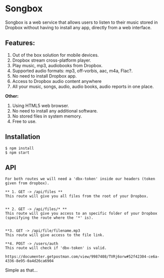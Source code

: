 # Songbox

Songbox is a web service that allows users to listen to their music stored in Dropbox without having to install any app, directly from a web interface.

## Features:

1. Out of the box solution for mobile devices.
2. Dropbox stream cross-platform player.
3. Play music, mp3, audiobooks from Dropbox.
4. Supported audio formats: mp3, off-vorbis, aac, m4a, Flac?.
5. No need to install Dropbox app.
6. Access to Dropbox audio content anywhere
7. All your music, songs, audio, audio books, audio reports in one place.

**Other:**

1. Using HTML5 web browser.
2. No need to install any additional software.
3. No stored files in system memory.
4. Free to use.

## Installation

```shell script
$ npm install
$ npm start
```

## API 

```
For both routes we will need a 'dbx-token' inside our headers (token given from dropbox).

** 1. GET -> /api/files **
This route will give you all files from the root of your Dropbox.


** 2. GET -> /api/files/* **
This route will give you access to an specific folder of your Dropbox (specifying the route where the '*' is).


**3. GET -> /api/file/filename.mp3
This route will give access to the file link.

**4. POST -> /users/auth
This route will check if 'dbx-token' is valid.

https://documenter.getpostman.com/view/9987408/TVRj6orw#52f42304-ce6a-4336-8e95-0a4d26ca6904
```




Simple as that...
